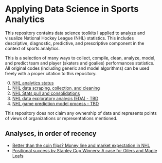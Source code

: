 # Applying Data Science in Sports Analytics

This repository contains data science toolkits I applied to analyze and visualize National Hockey League (NHL) statistics. This includes descriptive, diagnostic, predictive, and prescriptive component in the context of sports analytics.

This is a selection of many ways to collect, compile, clean, analyze, model, and predict team and player (skaters and goalies) performances statistics. All original codes (including generic and model algorithms) can be used freely with a proper citation to this repository.

0. [NHL analytics status](https://github.com/justinjoliver/NHL-Analytics/blob/main/docs/collection/collection_index.md)
1. [NHL data scraping, collection, and cleaning](https://github.com/justinjoliver/NHL-Analytics/blob/main/docs/collection/nhl_game_data_pull_eg.md)
2. [NHL Stats pull and consolidations](https://github.com/justinjoliver/NHL-Analytics/blob/main/docs/collection/nhl_data_summary_scrape_eg.md)
2. [NHL data exploratory analysis (EDA) - TBD]()
3. [NHL game prediction model process - TBD]()

This repository does not claim any ownership of data and represents points of views of organizations or representations mentioned. 

## Analyses, in order of recency
* [Better than the coin flips? Money line and market expectation in NHL](https://github.com/justinjoliver/NHL-Analytics/blob/main/docs/collection/market_expectation_eda/NHL_and_Market_Expectations.md)
* [Positional success by Stanley Cup Winners: A case for Oilers and Maple Leafs](https://github.com/justinjoliver/NHL-Analytics/blob/main/docs/collection/0_ana_positionalForwards.md)
